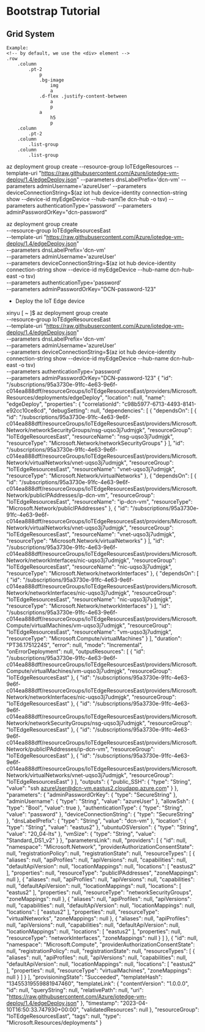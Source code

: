 # Bootstrap Tutorial

## Grid System

```textfile
Example:
<!-- by default, we use the <div> element -->
.row
    .column
        .pt-2
            p
            .bg-image
                img
                a
            .d-flex .justify-content-between
                a
                p
            a
                h5
                p
    .column
        .pt-2
    .column
        .list-group
    .column
        .list-group
```

az deployment group create --resource-group IoTEdgeResources --template-uri "https://raw.githubusercontent.com/Azure/iotedge-vm-deploy/1.4/edgeDeploy.json" --parameters dnsLabelPrefix='dcn-vm' --parameters adminUsername='azureUser' --parameters deviceConnectionString=$(az iot hub device-identity connection-string show --device-id myEdgeDevice --hub-nam∏e dcn-hub -o tsv) --parameters authenticationType='password'  --parameters adminPasswordOrKey="dcn-password"

az deployment group create \
--resource-group IoTEdgeResourcesEast \
--template-uri "https://raw.githubusercontent.com/Azure/iotedge-vm-deploy/1.4/edgeDeploy.json" \
--parameters dnsLabelPrefix='dcn-vm' \
--parameters adminUsername='azureUser' \
--parameters deviceConnectionString=$(az iot hub device-identity connection-string show --device-id myEdgeDevice --hub-name dcn-hub-east -o tsv) \
--parameters authenticationType='password' \
--parameters adminPasswordOrKey="DCN-password-123"


- Deploy the IoT Edge device

xinyu [ ~ ]$ az deployment group create \
--resource-group IoTEdgeResourcesEast \
--template-uri "https://raw.githubusercontent.com/Azure/iotedge-vm-deploy/1.4/edgeDeploy.json" \
--parameters dnsLabelPrefix='dcn-vm' \
--parameters adminUsername='azureUser' \
--parameters deviceConnectionString=$(az iot hub device-identity connection-string show --device-id myEdgeDevice --hub-name dcn-hub-east -o tsv) \
--parameters authenticationType='password' \
--parameters adminPasswordOrKey="DCN-password-123"
{
  "id": "/subscriptions/95a3730e-91fc-4e63-9e6f-c014ea888dff/resourceGroups/IoTEdgeResourcesEast/providers/Microsoft.Resources/deployments/edgeDeploy",
  "location": null,
  "name": "edgeDeploy",
  "properties": {
    "correlationId": "c98b5977-6713-4493-8141-e92cc10ce8cd",
    "debugSetting": null,
    "dependencies": [
      {
        "dependsOn": [
          {
            "id": "/subscriptions/95a3730e-91fc-4e63-9e6f-c014ea888dff/resourceGroups/IoTEdgeResourcesEast/providers/Microsoft.Network/networkSecurityGroups/nsg-uqso3j7udmjgk",
            "resourceGroup": "IoTEdgeResourcesEast",
            "resourceName": "nsg-uqso3j7udmjgk",
            "resourceType": "Microsoft.Network/networkSecurityGroups"
          }
        ],
        "id": "/subscriptions/95a3730e-91fc-4e63-9e6f-c014ea888dff/resourceGroups/IoTEdgeResourcesEast/providers/Microsoft.Network/virtualNetworks/vnet-uqso3j7udmjgk",
        "resourceGroup": "IoTEdgeResourcesEast",
        "resourceName": "vnet-uqso3j7udmjgk",
        "resourceType": "Microsoft.Network/virtualNetworks"
      },
      {
        "dependsOn": [
          {
            "id": "/subscriptions/95a3730e-91fc-4e63-9e6f-c014ea888dff/resourceGroups/IoTEdgeResourcesEast/providers/Microsoft.Network/publicIPAddresses/ip-dcn-vm",
            "resourceGroup": "IoTEdgeResourcesEast",
            "resourceName": "ip-dcn-vm",
            "resourceType": "Microsoft.Network/publicIPAddresses"
          },
          {
            "id": "/subscriptions/95a3730e-91fc-4e63-9e6f-c014ea888dff/resourceGroups/IoTEdgeResourcesEast/providers/Microsoft.Network/virtualNetworks/vnet-uqso3j7udmjgk",
            "resourceGroup": "IoTEdgeResourcesEast",
            "resourceName": "vnet-uqso3j7udmjgk",
            "resourceType": "Microsoft.Network/virtualNetworks"
          }
        ],
        "id": "/subscriptions/95a3730e-91fc-4e63-9e6f-c014ea888dff/resourceGroups/IoTEdgeResourcesEast/providers/Microsoft.Network/networkInterfaces/nic-uqso3j7udmjgk",
        "resourceGroup": "IoTEdgeResourcesEast",
        "resourceName": "nic-uqso3j7udmjgk",
        "resourceType": "Microsoft.Network/networkInterfaces"
      },
      {
        "dependsOn": [
          {
            "id": "/subscriptions/95a3730e-91fc-4e63-9e6f-c014ea888dff/resourceGroups/IoTEdgeResourcesEast/providers/Microsoft.Network/networkInterfaces/nic-uqso3j7udmjgk",
            "resourceGroup": "IoTEdgeResourcesEast",
            "resourceName": "nic-uqso3j7udmjgk",
            "resourceType": "Microsoft.Network/networkInterfaces"
          }
        ],
        "id": "/subscriptions/95a3730e-91fc-4e63-9e6f-c014ea888dff/resourceGroups/IoTEdgeResourcesEast/providers/Microsoft.Compute/virtualMachines/vm-uqso3j7udmjgk",
        "resourceGroup": "IoTEdgeResourcesEast",
        "resourceName": "vm-uqso3j7udmjgk",
        "resourceType": "Microsoft.Compute/virtualMachines"
      }
    ],
    "duration": "PT36.1751224S",
    "error": null,
    "mode": "Incremental",
    "onErrorDeployment": null,
    "outputResources": [
      {
        "id": "/subscriptions/95a3730e-91fc-4e63-9e6f-c014ea888dff/resourceGroups/IoTEdgeResourcesEast/providers/Microsoft.Compute/virtualMachines/vm-uqso3j7udmjgk",
        "resourceGroup": "IoTEdgeResourcesEast"
      },
      {
        "id": "/subscriptions/95a3730e-91fc-4e63-9e6f-c014ea888dff/resourceGroups/IoTEdgeResourcesEast/providers/Microsoft.Network/networkInterfaces/nic-uqso3j7udmjgk",
        "resourceGroup": "IoTEdgeResourcesEast"
      },
      {
        "id": "/subscriptions/95a3730e-91fc-4e63-9e6f-c014ea888dff/resourceGroups/IoTEdgeResourcesEast/providers/Microsoft.Network/networkSecurityGroups/nsg-uqso3j7udmjgk",
        "resourceGroup": "IoTEdgeResourcesEast"
      },
      {
        "id": "/subscriptions/95a3730e-91fc-4e63-9e6f-c014ea888dff/resourceGroups/IoTEdgeResourcesEast/providers/Microsoft.Network/publicIPAddresses/ip-dcn-vm",
        "resourceGroup": "IoTEdgeResourcesEast"
      },
      {
        "id": "/subscriptions/95a3730e-91fc-4e63-9e6f-c014ea888dff/resourceGroups/IoTEdgeResourcesEast/providers/Microsoft.Network/virtualNetworks/vnet-uqso3j7udmjgk",
        "resourceGroup": "IoTEdgeResourcesEast"
      }
    ],
    "outputs": {
      "public_SSH": {
        "type": "String",
        "value": "ssh azureUser@dcn-vm.eastus2.cloudapp.azure.com"
      }
    },
    "parameters": {
      "adminPasswordOrKey": {
        "type": "SecureString"
      },
      "adminUsername": {
        "type": "String",
        "value": "azureUser"
      },
      "allowSsh": {
        "type": "Bool",
        "value": true
      },
      "authenticationType": {
        "type": "String",
        "value": "password"
      },
      "deviceConnectionString": {
        "type": "SecureString"
      },
      "dnsLabelPrefix": {
        "type": "String",
        "value": "dcn-vm"
      },
      "location": {
        "type": "String",
        "value": "eastus2"
      },
      "ubuntuOSVersion": {
        "type": "String",
        "value": "20_04-lts"
      },
      "vmSize": {
        "type": "String",
        "value": "Standard_DS1_v2"
      }
    },
    "parametersLink": null,
    "providers": [
      {
        "id": null,
        "namespace": "Microsoft.Network",
        "providerAuthorizationConsentState": null,
        "registrationPolicy": null,
        "registrationState": null,
        "resourceTypes": [
          {
            "aliases": null,
            "apiProfiles": null,
            "apiVersions": null,
            "capabilities": null,
            "defaultApiVersion": null,
            "locationMappings": null,
            "locations": [
              "eastus2"
            ],
            "properties": null,
            "resourceType": "publicIPAddresses",
            "zoneMappings": null
          },
          {
            "aliases": null,
            "apiProfiles": null,
            "apiVersions": null,
            "capabilities": null,
            "defaultApiVersion": null,
            "locationMappings": null,
            "locations": [
              "eastus2"
            ],
            "properties": null,
            "resourceType": "networkSecurityGroups",
            "zoneMappings": null
          },
          {
            "aliases": null,
            "apiProfiles": null,
            "apiVersions": null,
            "capabilities": null,
            "defaultApiVersion": null,
            "locationMappings": null,
            "locations": [
              "eastus2"
            ],
            "properties": null,
            "resourceType": "virtualNetworks",
            "zoneMappings": null
          },
          {
            "aliases": null,
            "apiProfiles": null,
            "apiVersions": null,
            "capabilities": null,
            "defaultApiVersion": null,
            "locationMappings": null,
            "locations": [
              "eastus2"
            ],
            "properties": null,
            "resourceType": "networkInterfaces",
            "zoneMappings": null
          }
        ]
      },
      {
        "id": null,
        "namespace": "Microsoft.Compute",
        "providerAuthorizationConsentState": null,
        "registrationPolicy": null,
        "registrationState": null,
        "resourceTypes": [
          {
            "aliases": null,
            "apiProfiles": null,
            "apiVersions": null,
            "capabilities": null,
            "defaultApiVersion": null,
            "locationMappings": null,
            "locations": [
              "eastus2"
            ],
            "properties": null,
            "resourceType": "virtualMachines",
            "zoneMappings": null
          }
        ]
      }
    ],
    "provisioningState": "Succeeded",
    "templateHash": "13455319559881947460",
    "templateLink": {
      "contentVersion": "1.0.0.0",
      "id": null,
      "queryString": null,
      "relativePath": null,
      "uri": "https://raw.githubusercontent.com/Azure/iotedge-vm-deploy/1.4/edgeDeploy.json"
    },
    "timestamp": "2023-04-10T16:50:33.747930+00:00",
    "validatedResources": null
  },
  "resourceGroup": "IoTEdgeResourcesEast",
  "tags": null,
  "type": "Microsoft.Resources/deployments"
}
